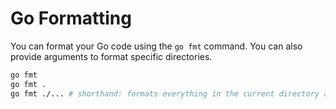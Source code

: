 # Go Formatting

You can format your Go code using the `go fmt` command. You can also provide arguments to format specific directories.

```bash
go fmt
go fmt .
go fmt ./... # shorthand: formats everything in the current directory and subdirectories
```

